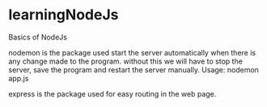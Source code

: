 # learningNodeJs
Basics of NodeJs

nodemon is the package used start the server automatically when there is any change made to the program. without this we will have to stop the server, save the program and restart the server manually.
Usage: nodemon app.js

express is the package used for easy routing in the web page.
